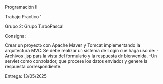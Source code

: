 Programación II

Trabajo Practico 1 

Grupo 2: 
        Grupo TurboPascal

Consigna:

Crear un proyecto con Apache Maven y Tomcat implementando la arquitectura MVC.
Se debe realizar un sistema de Login que haga uso de:
 -Archivos .jsp para la vista del formulario y la respuesta de bienvenida.
 -Un servlet como controlador, que procese los datos enviados y genere la respuesta correspondiente.


 Entrega: 13/05/2025

